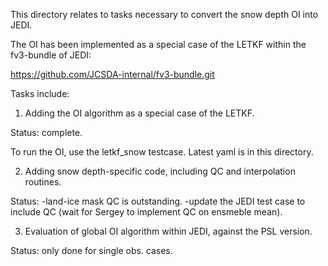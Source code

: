 This directory relates to tasks necessary to convert the snow depth OI into JEDI. 

The OI has been implemented as a special case of the LETKF within the fv3-bundle of JEDI: 

https://github.com/JCSDA-internal/fv3-bundle.git

Tasks include: 

1. Adding the OI algorithm as a special case of the LETKF.
 
Status: complete. 

To run the OI, use the letkf_snow testcase. Latest yaml is in this directory.

2. Adding snow depth-specific code, including QC and interpolation routines. 

Status: 
-land-ice mask QC is outstanding. 
-update the JEDI test case to include QC (wait for Sergey to implement QC on ensmeble mean). 

3. Evaluation of global OI algorithm within JEDI, against the PSL version. 

Status: only done for single obs. cases. 

